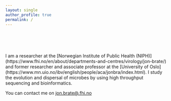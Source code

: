 ```yaml
---
layout: single
author_profile: true
permalink: /
---
```



<br>
<br>
<br>
<br>
I am a researcher at the [Norwegian Institute of Public Health (NIPH)](https://www.fhi.no/en/about/departments-and-centres/virology/jon-brate/) and former researcher and associate professor at the [University of Oslo](https://www.mn.uio.no/ibv/english/people/aca/jonbra/index.html). I study the evolution and dispersal of microbes by using high throughput sequencing and bioinformatics.  

You can contact me on [jon.brate@.fhi.no](mailto:jon.brate@fhi.no)
